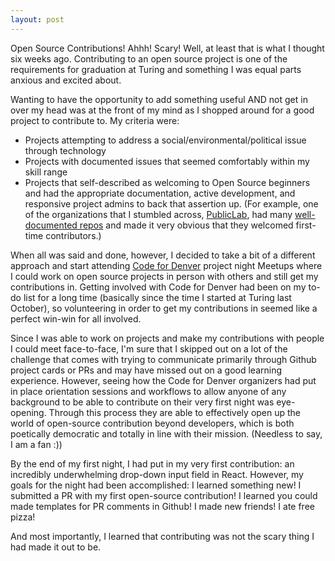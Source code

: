 ```yaml
---
layout: post
---
```

Open Source Contributions! Ahhh! Scary! Well, at least that is what I thought six
weeks ago. Contributing to an open source project is one of the requirements for
graduation at Turing and something I was equal parts anxious and excited about.

Wanting to have the opportunity to add something useful AND not get in over
my head was at the front of my mind as I shopped around for a good project to contribute
to. My criteria were:
  - Projects attempting to address a social/environmental/political issue through technology
  - Projects with documented issues that seemed comfortably within my skill range
  - Projects that self-described as welcoming to Open Source beginners and had the
  appropriate documentation, active development, and responsive project admins
  to back that assertion up. (For example, one of the organizations that I stumbled
  across, [PublicLab](https://publiclab.org/), had many [well-documented repos](https://github.com/publiclab/plots2)
  and made it very obvious that they welcomed first-time contributors.)

When all was said and done, however, I decided to take a bit of a different approach
and start attending [Code for Denver](http://www.codefordenver.org/) project night Meetups where I could work on
open source projects in person with others and still get my contributions in.
Getting involved with Code for Denver had been on my to-do list for a long time
(basically since the time I started at Turing last October), so volunteering in
order to get my contributions in seemed like a perfect win-win for all involved.

Since I was able to work on projects and make my contributions with people I could meet
face-to-face, I'm sure that I skipped out on a lot of the challenge that comes with trying
to communicate primarily through Github project cards or PRs and may have missed out on a good
learning experience. However, seeing how the Code for Denver organizers had put in place
orientation sessions and workflows to allow anyone of any background to be able to contribute
on their very first night was eye-opening. Through this process they are able to
effectively open up the world of open-source contribution beyond developers, which is both
poetically democratic and totally in line with their mission. (Needless to say, I am a fan :))

By the end of my first night, I had put in my very first contribution: an incredibly
underwhelming drop-down input field in React. However, my goals for the night had been accomplished:
I learned something new! I submitted a PR with my first open-source contribution!
I learned you could made templates for PR comments in Github! I made new friends! I ate free pizza!

And most importantly, I learned that contributing was not the scary thing I had made it out to be.
